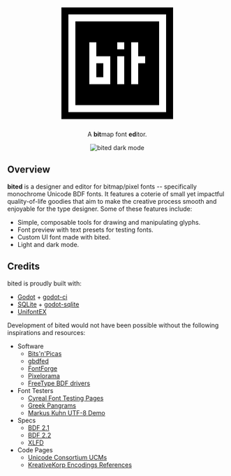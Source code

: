<div align="center">

# ![bited](assets/icons/icon.svg)

A **bit**map font **ed**itor.

![bited dark mode](./assets/screenshots/ui-dark.png)

</div>

## Overview

**bited** is a designer and editor for bitmap/pixel fonts -- specifically
monochrome Unicode BDF fonts. It features a coterie of small yet impactful
quality-of-life goodies that aim to make the creative process smooth and
enjoyable for the type designer. Some of these features include:

- Simple, composable tools for drawing and manipulating glyphs.
- Font preview with text presets for testing fonts.
- Custom UI font made with bited.
- Light and dark mode.

## Credits

bited is proudly built with:

- [Godot](https://godotengine.org/) + [godot-ci](https://github.com/aBARICHELLO/godot-ci)
- [SQLite](https://www.sqlite.org/) + [godot-sqlite](https://github.com/2shady4u/godot-sqlite)
- [UnifontEX](https://github.com/stgiga/UnifontEX)

Development of bited would not have been possible without the following
inspirations and resources:

- Software
  - [Bits'n'Picas](https://github.com/kreativekorp/bitsnpicas)
  - [gbdfed](https://github.com/andrewshadura/gbdfed)
  - [FontForge](https://fontforge.org)
  - [Pixelorama](https://github.com/Orama-Interactive/Pixelorama)
  - [FreeType BDF drivers](https://github.com/ImageMagick/freetype/tree/main/src/bdf)
- Font Testers
  - [Cyreal Font Testing Pages](https://www.cyreal.org/Font-Testing-Page/)
  - [Greek Pangrams](https://backpacker.gr/pangrams/)
  - [Markus Kuhn UTF-8 Demo](https://www.cl.cam.ac.uk/~mgk25/ucs/examples/UTF-8-demo.txt)
- Specs
  - [BDF 2.1](https://www.x.org/docs/BDF/bdf.pdf)
  - [BDF 2.2](https://adobe-type-tools.github.io/font-tech-notes/pdfs/5005.BDF_Spec.pdf)
  - [XLFD](https://www.x.org/docs/XLFD/xlfd.pdf)
- Code Pages
  - [Unicode Consortium UCMs](https://github.com/unicode-org/icu/tree/main/icu4c/source/data/mappings)
  - [KreativeKorp Encodings References](https://www.kreativekorp.com/charset/encoding/)
